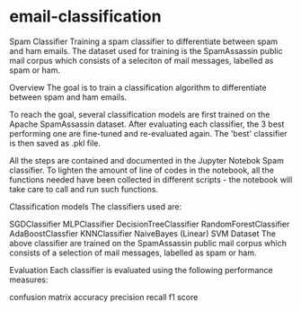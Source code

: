 # email-classification
Spam Classifier
Training a spam classifier to differentiate between spam and ham emails. The dataset used for training is the SpamAssassin public mail corpus which consists of a seleciton of mail messages, labelled as spam or ham.

Overview
The goal is to train a classification algorithm to differentiate between spam and ham emails.

To reach the goal, several classification models are first trained on the Apache SpamAssassin dataset. After evaluating each classifier, the 3 best performing one are fine-tuned and re-evaluated again. The 'best' classifier is then saved as .pkl file.

All the steps are contained and documented in the Jupyter Notebok Spam classifier. To lighten the amount of line of codes in the notebook, all the functions needed have been collected in different scripts - the notebook will take care to call and run such functions.

Classification models
The classifiers used are:

SGDClassifier
MLPClassifier
DecisionTreeClassifier
RandomForestClassifier
AdaBoostClassfier
KNNClassifier
NaiveBayes
(Linear) SVM
Dataset
The above classifier are trained on the SpamAssassin public mail corpus which consists of a selection of mail messages, labelled as spam or ham.

Evaluation
Each classifier is evaluated using the following performance measures:

confusion matrix
accuracy
precision
recall
f1 score

